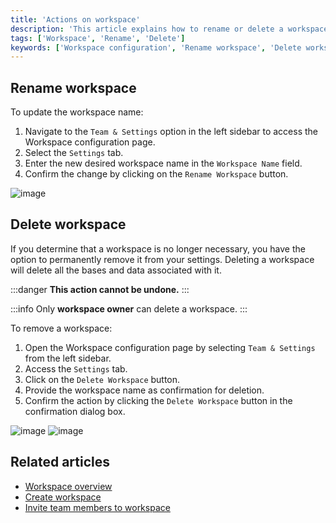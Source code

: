 ```yaml
---
title: 'Actions on workspace'
description: 'This article explains how to rename or delete a workspace.'
tags: ['Workspace', 'Rename', 'Delete']
keywords: ['Workspace configuration', 'Rename workspace', 'Delete workspace', 'Workspace actions', 'Workspace management', 'Workspace administration', 'Workspace settings', 'Workspace organization']
---
```



## Rename workspace

To update the workspace name:

1. Navigate to the `Team & Settings` option in the left sidebar to access the Workspace configuration page.
2. Select the `Settings` tab.
3. Enter the new desired workspace name in the `Workspace Name` field.
4. Confirm the change by clicking on the `Rename Workspace` button.

![image](/img/v2/workspace/workspace-rename.png)

## Delete workspace
If you determine that a workspace is no longer necessary, you have the option to permanently remove it from your settings. Deleting a workspace will delete all the bases and data associated with it.

:::danger
**This action cannot be undone.**
:::

:::info
Only **workspace owner** can delete a workspace.
:::

To remove a workspace:

1. Open the Workspace configuration page by selecting `Team & Settings` from the left sidebar.
2. Access the `Settings` tab.
3. Click on the `Delete Workspace` button.
4. Provide the workspace name as confirmation for deletion.
5. Confirm the action by clicking the `Delete Workspace` button in the confirmation dialog box.

![image](/img/v2/workspace/workspace-delete.png)
![image](/img/v2/workspace/workspace-delete-confirmation.png)

## Related articles
- [Workspace overview](/workspaces/workspace-overview)
- [Create workspace](/workspaces/create-workspace)
- [Invite team members to workspace](/workspaces/workspace-collaboration)
